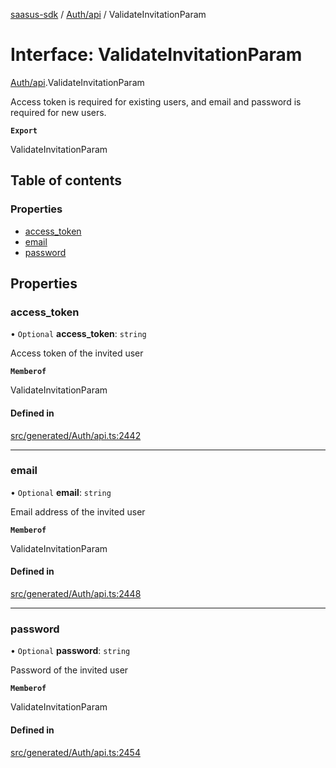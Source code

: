 [saasus-sdk](../README.md) / [Auth/api](../modules/Auth_api.md) / ValidateInvitationParam

# Interface: ValidateInvitationParam

[Auth/api](../modules/Auth_api.md).ValidateInvitationParam

Access token is required for existing users, and email and password is required for new users.

**`Export`**

ValidateInvitationParam

## Table of contents

### Properties

- [access\_token](Auth_api.ValidateInvitationParam.md#access_token)
- [email](Auth_api.ValidateInvitationParam.md#email)
- [password](Auth_api.ValidateInvitationParam.md#password)

## Properties

### access\_token

• `Optional` **access\_token**: `string`

Access token of the invited user

**`Memberof`**

ValidateInvitationParam

#### Defined in

[src/generated/Auth/api.ts:2442](https://github.com/saasus-platform/saasus-sdk-javascript/blob/c67ac22/src/generated/Auth/api.ts#L2442)

___

### email

• `Optional` **email**: `string`

Email address of the invited user

**`Memberof`**

ValidateInvitationParam

#### Defined in

[src/generated/Auth/api.ts:2448](https://github.com/saasus-platform/saasus-sdk-javascript/blob/c67ac22/src/generated/Auth/api.ts#L2448)

___

### password

• `Optional` **password**: `string`

Password of the invited user

**`Memberof`**

ValidateInvitationParam

#### Defined in

[src/generated/Auth/api.ts:2454](https://github.com/saasus-platform/saasus-sdk-javascript/blob/c67ac22/src/generated/Auth/api.ts#L2454)
